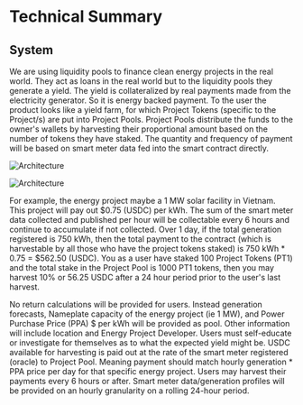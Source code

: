 
# Technical Summary
## System
We are using liquidity pools to finance clean energy projects in the real world. They act as loans in the real world but to the liquidity pools they generate a yield. The yield is collateralized by real payments made from the electricity generator. So it is energy backed payment. To the user the product looks like a yield farm, for which Project Tokens (specific to the Project/s) are put into Project Pools. Project Pools distribute the funds to the owner's wallets by harvesting their proportional amount based on the number of tokens they have staked. The quantity and frequency of payment will be based on smart meter data fed into the smart contract directly.





![Architecture](/smartcontracts.assets/Architecture.png)

![Architecture](/smartcontracts.assets/Architecture2.png)

For example, the energy project maybe a 1 MW solar facility in Vietnam. This project will pay out $0.75 (USDC) per kWh. The sum of the smart meter data collected and published per hour will be collectable every 6 hours and continue to accumulate if not collected. Over 1 day, if the total generation registered is 750 kWh, then the total payment to the contract (which is harvestable by all those who have the project tokens staked) is 750 kWh * 0.75 = $562.50 (USDC).  You as a user have staked 100 Project Tokens (PT1) and the total stake in the Project Pool is 1000 PT1 tokens, then you may harvest 10% or 56.25 USDC after a 24 hour period prior to the user's last harvest.

No return calculations will be provided for users. Instead generation forecasts, Nameplate capacity of the energy project (ie 1 MW), and Power Purchase Price (PPA) $ per kWh will be provided as pool. Other information will include location and Energy Project Developer. Users must self-educate or investigate for themselves as to what the expected yield might be. USDC available for harvesting is paid out at the rate of the smart meter registered (oracle) to Project Pool. Meaning payment should match hourly generation * PPA price per day for that specific energy project. Users may harvest their payments every 6 hours or after. Smart meter data/generation profiles will be provided on an hourly granularity on a rolling 24-hour period.